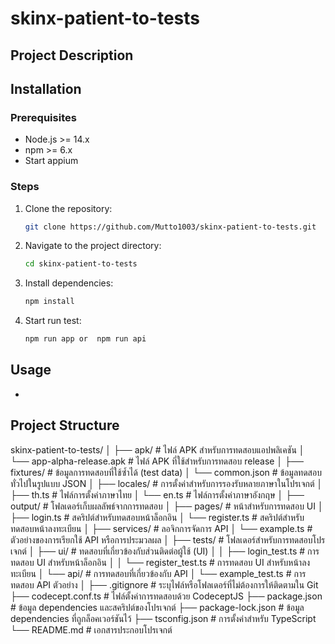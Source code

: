 # skinx-patient-to-tests

## Project Description

## Installation

### Prerequisites
- Node.js >= 14.x
- npm >= 6.x
- Start appium

### Steps
1. Clone the repository:
    ```bash
    git clone https://github.com/Mutto1003/skinx-patient-to-tests.git
    ```
2. Navigate to the project directory:
    ```bash
    cd skinx-patient-to-tests
    ```
3. Install dependencies:
    ```bash
    npm install
    ```
4. Start run test:
    ```bash
    npm run app or  npm run api
    ```

## Usage
- 

## Project Structure
skinx-patient-to-tests/
│
├── apk/                        # ไฟล์ APK สำหรับการทดสอบแอปพลิเคชัน
│   └── app-alpha-release.apk   # ไฟล์ APK ที่ใช้สำหรับการทดสอบ release
│
├── fixtures/                   # ข้อมูลการทดสอบที่ใช้ซ้ำได้ (test data)
│   └── common.json             # ข้อมูลทดสอบทั่วไปในรูปแบบ JSON
│
├── locales/                    # การตั้งค่าสำหรับการรองรับหลายภาษาในโปรเจกต์
│   ├── th.ts                   # ไฟล์การตั้งค่าภาษาไทย
│   └── en.ts                   # ไฟล์การตั้งค่าภาษาอังกฤษ
│
├── output/                     # โฟลเดอร์เก็บผลลัพธ์จากการทดสอบ
│
├── pages/                      # หน้าสำหรับการทดสอบ UI
│   ├── login.ts                # สคริปต์สำหรับทดสอบหน้าล็อกอิน
│   └── register.ts             # สคริปต์สำหรับทดสอบหน้าลงทะเบียน
│
├── services/                   # ลอจิกการจัดการ API
│   └── example.ts              # ตัวอย่างของการเรียกใช้ API หรือการประมวลผล
│
├── tests/                      # โฟลเดอร์สำหรับการทดสอบโปรเจกต์
│   ├── ui/                     # ทดสอบที่เกี่ยวข้องกับส่วนติดต่อผู้ใช้ (UI)
│   │   ├── login_test.ts       # การทดสอบ UI สำหรับหน้าล็อกอิน
│   │   └── register_test.ts    # การทดสอบ UI สำหรับหน้าลงทะเบียน
│   └── api/                    # การทดสอบที่เกี่ยวข้องกับ API
│       └── example_test.ts     # การทดสอบ API ตัวอย่าง
│
├── .gitignore                  # ระบุไฟล์หรือโฟลเดอร์ที่ไม่ต้องการให้ติดตามใน Git
├── codecept.conf.ts            # ไฟล์ตั้งค่าการทดสอบด้วย CodeceptJS
├── package.json                # ข้อมูล dependencies และสคริปต์ของโปรเจกต์
├── package-lock.json           # ข้อมูล dependencies ที่ถูกล็อคเวอร์ชันไว้
├── tsconfig.json               # การตั้งค่าสำหรับ TypeScript
└── README.md                   # เอกสารประกอบโปรเจกต์